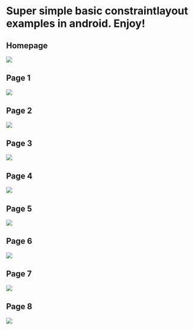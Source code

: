 # Super simple basic constraintlayout examples in android. Enjoy!

## Homepage
![](https://github.com/irfanirawansukirman/fun-with-constraintlayout/blob/master/previews/img_home.jpeg?raw=true)

## Page 1
![](https://github.com/irfanirawansukirman/fun-with-constraintlayout/blob/master/previews/img_page1.jpeg?raw=true)

## Page 2
![](https://github.com/irfanirawansukirman/fun-with-constraintlayout/blob/master/previews/img_page2.jpeg?raw=true)

## Page 3
![](https://github.com/irfanirawansukirman/fun-with-constraintlayout/blob/master/previews/img_page3.jpeg?raw=true)

## Page 4
![](https://github.com/irfanirawansukirman/fun-with-constraintlayout/blob/master/previews/img_page4.jpeg?raw=true)

## Page 5
![](https://github.com/irfanirawansukirman/fun-with-constraintlayout/blob/master/previews/img_page5.jpeg?raw=true)

## Page 6
![](https://github.com/irfanirawansukirman/fun-with-constraintlayout/blob/master/previews/img_page6.jpeg?raw=true)

## Page 7
![](https://github.com/irfanirawansukirman/fun-with-constraintlayout/blob/master/previews/img_page7.jpeg?raw=true)

## Page 8
![](https://github.com/irfanirawansukirman/fun-with-constraintlayout/blob/master/previews/img_page8.jpeg?raw=true)